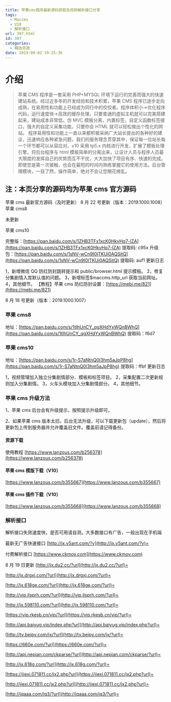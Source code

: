 ```yaml
---
title: 苹果cms程序最新源码获取及视频解析接口分享
tags:
  - Maccms
  - V10
  - 解析接口
url: 397.html
id: 397
categories:
  - 精选资源
date: 2019-09-02 19:25:36
---
```


# 介绍

> 苹果 CMS 程序是一套采用 PHP+MYSQL 环境下运行的完善而强大的快速建站系统。经过近多年的开发经验和技术积累，苹果 CMS 程序已逐步走向成熟，在易用性和功能上已经成为同行中的佼佼者。程序体积小->优化程序代码，运行速度快->高效的缓存处理，只要普通的虚拟主机就可以完美搭建起来，建站成本非常低。仿 MVC 模板分离，内置标签，自定义函数标签接口，强大的自定义采集功能，只要你会 HTML 就可以轻松做出个性化的网站。 程序易用性和功能上一直以来都积极采纳广大站长提出的各种好的建议，迅速响应各种紧急问题，我们的服务理念贯穿其中，保证每一位站长每一个环节都可以从容应对。v10 采用 tp5.x 内核进行开发，扩展了模板处理引擎，将后台程序与 html 模板简单的分离出来，让设计人员与程序人员最大限度的发挥自己的优势而互不干扰，大大加快了项目有序、快速的完成。即使您是第一次接触，也会在最短的时间内熟练掌握它的使用方法。后台管理模块，一目了然，操作简单，绝对不会让您眼花缭乱。

## 注：本页分享的源码均为苹果 cms 官方源码

<!-- more -->

苹果 cms 最新官方源码（及时更新） 8 月 22 号更新（版本：2019.1000.1008） 苹果 cms8

未更新

苹果 cms10

完整版：[https://pan.baidu.com/s/1ZHB3TFx1xcK0HkvHq7-lZA](https://pan.baidu.com/s/1ZHB3TFx1xcK0HkvHq7-lZA) 提取码: c95x 升级包：[https://pan.baidu.com/s/1sNV-wCn9I0ITKUi0AQSitQ](https://pan.baidu.com/s/1sNV-wCn9I0ITKUi0AQSitQ) 提取码: auf1 更新日志

1，新增微信 QQ 防红防封跳转提示和 public/browser.html 提示模板。 2，修复分集剧情入库默认值的问题。 3，新增标签\$maccms.http_url 获取当前网址。 4，其他细节。 【教程】苹果 cms 防红防封设置：[https://mebi.me/821](https://mebi.me/821)

8 月 18 号更新（版本：2019.1000.1007）

### 苹果 cms8

地址：[https://pan.baidu.com/s/1tIhUnCY_qgXHdYxWQnBWhQ](https://pan.baidu.com/s/1tIhUnCY_qgXHdYxWQnBWhQ) 提取码：f6d7

### 苹果 cms10

地址：[https://pan.baidu.com/s/1r-S7aNtnQ0l3hm5aJpP8hg](https://pan.baidu.com/s/1r-S7aNtnQ0l3hm5aJpP8hg) 提取码：ffbf 更新日志

1，视频管理加入独立分集剧情部分、模板和标签项目。 2，采集配置二次更新规则加入分集剧情。 3，火车头模块加入分集剧情部分。 4，其他细节。

### 苹果 cms 升级方法

1、苹果 cms 后台会有升级提示，按照提示升级即可。

2、如果苹果 cms 版本太旧，后台无法升级，可以下载更新包（update），然后将更新包上传到服务器并允许覆盖旧文件。覆盖前请记得备份。

#### 资源下载

使用教程 [https://www.lanzous.com/b256378](https://www.lanzous.com/b256378)

#### 苹果 cms 模版下载（V10）

[https://www.lanzous.com/b355667](https://www.lanzous.com/b355667)

#### 苹果 cms 插件下载（V10）

[https://www.lanzous.com/b355668](https://www.lanzous.com/b355668)

### 解析接口

解析接口失效速度快，是否可用请自测。大多数接口有广告，一般出现在手机端

最新无广告快速接口 [http://jx.v5ant.com/?v](http://jx.v5ant.com/?v)=

付费解析接口 [https://www.ckmov.com](https://www.ckmov.com)

8 月 19 日更新 [http://jx.du2.cc/?url](http://jx.du2.cc/?url)=

[http://jx.drgxj.com/?url](http://jx.drgxj.com/?url)=

[http://jx.618ge.com/?url](http://jx.618ge.com/?url)=

[http://vip.jlsprh.com/?url](http://vip.jlsprh.com/?url)=

[http://jx.598110.com/?url](http://jx.598110.com/?url)=

[https://vip.rkesb.cn/vip/?url](https://vip.rkesb.cn/vip/?url)=

[http://api.baiyug.vip/index.php?url](http://api.baiyug.vip/index.php?url)=

[http://tv.beipy.com/jx/?url](http://tv.beipy.com/jx/?url)=

[https://660e.com/?url](https://660e.com/?url)=

[http://api.nepian.com/ckparse/?url](http://api.nepian.com/ckparse/?url)=

[http://jx.618g.com/?url](http://jx.618g.com/?url)=

[https://jiexi.071811.cc/jx2.php?url](https://jiexi.071811.cc/jx2.php?url)=

[http://jiexi.071811.cc/jx2.php?url](http://jiexi.071811.cc/jx2.php?url)=

[http://jqaaa.com/jq3/?url](http://jqaaa.com/jq3/?url)=
